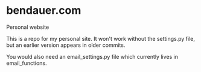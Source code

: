 # bendauer.com
Personal website

This is a repo for my personal site. It won't work without the settings.py file, but an earlier version appears in older commits.

You would also need an email_settings.py file which currently lives in email_functions.
